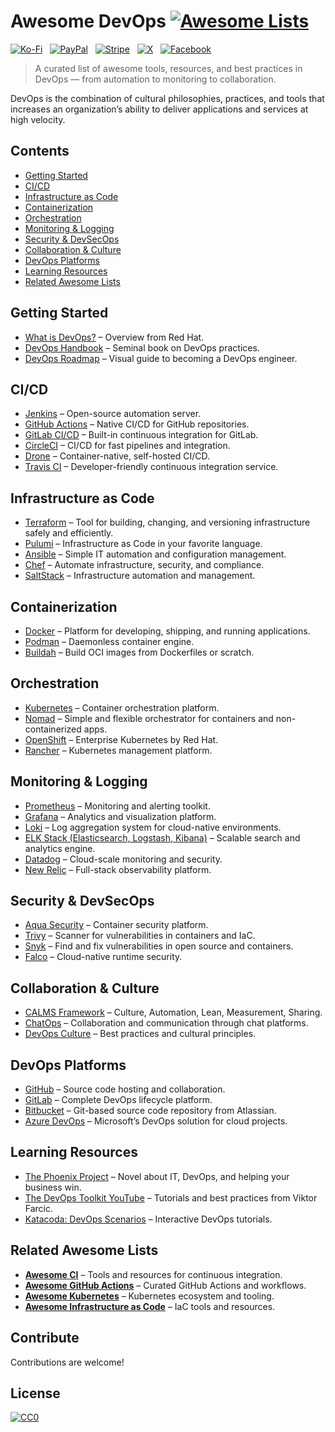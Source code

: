 # Awesome DevOps [![Awesome Lists](https://srv-cdn.himpfen.io/badges/awesome-lists/awesomelists-flat.svg)](https://github.com/awesomelistsio/awesome)

[![Ko-Fi](https://srv-cdn.himpfen.io/badges/kofi/kofi-flat.svg)](https://ko-fi.com/awesomelists) &nbsp; [![PayPal](https://srv-cdn.himpfen.io/badges/paypal/paypal-flat.svg)](https://www.paypal.com/donate/?hosted_button_id=3LLKRXJU44EJJ) &nbsp; [![Stripe](https://srv-cdn.himpfen.io/badges/stripe/stripe-flat.svg)](https://tinyurl.com/e8ymxdw3) &nbsp; [![X](https://srv-cdn.himpfen.io/badges/twitter/twitter-flat.svg)](https://x.com/ListsAwesome) &nbsp; [![Facebook](https://srv-cdn.himpfen.io/badges/facebook-pages/facebook-pages-flat.svg)](https://www.facebook.com/awesomelists)

> A curated list of awesome tools, resources, and best practices in DevOps — from automation to monitoring to collaboration.

DevOps is the combination of cultural philosophies, practices, and tools that increases an organization’s ability to deliver applications and services at high velocity.

## Contents

- [Getting Started](#getting-started)
- [CI/CD](#cicd)
- [Infrastructure as Code](#infrastructure-as-code)
- [Containerization](#containerization)
- [Orchestration](#orchestration)
- [Monitoring & Logging](#monitoring--logging)
- [Security & DevSecOps](#security--devsecops)
- [Collaboration & Culture](#collaboration--culture)
- [DevOps Platforms](#devops-platforms)
- [Learning Resources](#learning-resources)
- [Related Awesome Lists](#related-awesome-lists)

## Getting Started

- [What is DevOps?](https://www.redhat.com/en/topics/devops) – Overview from Red Hat.
- [DevOps Handbook](https://itrevolution.com/product/the-devops-handbook/) – Seminal book on DevOps practices.
- [DevOps Roadmap](https://roadmap.sh/devops) – Visual guide to becoming a DevOps engineer.

## CI/CD

- [Jenkins](https://www.jenkins.io/) – Open-source automation server.
- [GitHub Actions](https://github.com/features/actions) – Native CI/CD for GitHub repositories.
- [GitLab CI/CD](https://docs.gitlab.com/ee/ci/) – Built-in continuous integration for GitLab.
- [CircleCI](https://circleci.com/) – CI/CD for fast pipelines and integration.
- [Drone](https://www.drone.io/) – Container-native, self-hosted CI/CD.
- [Travis CI](https://travis-ci.com/) – Developer-friendly continuous integration service.

## Infrastructure as Code

- [Terraform](https://www.terraform.io/) – Tool for building, changing, and versioning infrastructure safely and efficiently.
- [Pulumi](https://www.pulumi.com/) – Infrastructure as Code in your favorite language.
- [Ansible](https://www.ansible.com/) – Simple IT automation and configuration management.
- [Chef](https://www.chef.io/) – Automate infrastructure, security, and compliance.
- [SaltStack](https://saltproject.io/) – Infrastructure automation and management.

## Containerization

- [Docker](https://www.docker.com/) – Platform for developing, shipping, and running applications.
- [Podman](https://podman.io/) – Daemonless container engine.
- [Buildah](https://buildah.io/) – Build OCI images from Dockerfiles or scratch.

## Orchestration

- [Kubernetes](https://kubernetes.io/) – Container orchestration platform.
- [Nomad](https://www.nomadproject.io/) – Simple and flexible orchestrator for containers and non-containerized apps.
- [OpenShift](https://www.openshift.com/) – Enterprise Kubernetes by Red Hat.
- [Rancher](https://rancher.com/) – Kubernetes management platform.

## Monitoring & Logging

- [Prometheus](https://prometheus.io/) – Monitoring and alerting toolkit.
- [Grafana](https://grafana.com/) – Analytics and visualization platform.
- [Loki](https://grafana.com/oss/loki/) – Log aggregation system for cloud-native environments.
- [ELK Stack (Elasticsearch, Logstash, Kibana)](https://www.elastic.co/what-is/elk-stack) – Scalable search and analytics engine.
- [Datadog](https://www.datadoghq.com/) – Cloud-scale monitoring and security.
- [New Relic](https://newrelic.com/) – Full-stack observability platform.

## Security & DevSecOps

- [Aqua Security](https://www.aquasec.com/) – Container security platform.
- [Trivy](https://github.com/aquasecurity/trivy) – Scanner for vulnerabilities in containers and IaC.
- [Snyk](https://snyk.io/) – Find and fix vulnerabilities in open source and containers.
- [Falco](https://falco.org/) – Cloud-native runtime security.

## Collaboration & Culture

- [CALMS Framework](https://puppet.com/blog/what-is-calms-framework/) – Culture, Automation, Lean, Measurement, Sharing.
- [ChatOps](https://www.atlassian.com/incident-management/devops/chatops) – Collaboration and communication through chat platforms.
- [DevOps Culture](https://www.atlassian.com/devops/devops-culture) – Best practices and cultural principles.

## DevOps Platforms

- [GitHub](https://github.com/) – Source code hosting and collaboration.
- [GitLab](https://about.gitlab.com/) – Complete DevOps lifecycle platform.
- [Bitbucket](https://bitbucket.org/) – Git-based source code repository from Atlassian.
- [Azure DevOps](https://azure.microsoft.com/en-us/services/devops/) – Microsoft’s DevOps solution for cloud projects.

## Learning Resources

- [The Phoenix Project](https://itrevolution.com/product/the-phoenix-project/) – Novel about IT, DevOps, and helping your business win.
- [The DevOps Toolkit YouTube](https://www.youtube.com/c/DevOpsToolkit) – Tutorials and best practices from Viktor Farcic.
- [Katacoda: DevOps Scenarios](https://www.katacoda.com/courses/devops) – Interactive DevOps tutorials.

## Related Awesome Lists

- **[Awesome CI](https://github.com/awesomelistsio/awesome-ci)** – Tools and resources for continuous integration.
- **[Awesome GitHub Actions](https://github.com/awesomelistsio/awesome-github-actions)** – Curated GitHub Actions and workflows.
- **[Awesome Kubernetes](https://github.com/awesomelistsio/awesome-kubernetes)** – Kubernetes ecosystem and tooling.
- **[Awesome Infrastructure as Code](https://github.com/awesomelistsio/awesome-infrastructure-as-code)** – IaC tools and resources.

## Contribute

Contributions are welcome!

## License

[![CC0](https://mirrors.creativecommons.org/presskit/buttons/88x31/svg/by-sa.svg)](http://creativecommons.org/licenses/by-sa/4.0/)
